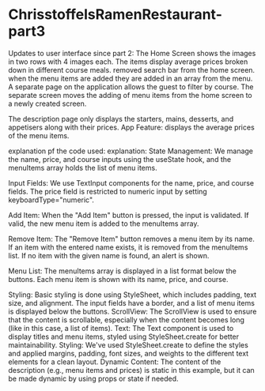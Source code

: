 # ChrisstoffelsRamenRestaurant-part3

 Updates to user interface since part 2:
The Home Screen shows the images in two rows with 4 images each. The items display average prices broken down in different course meals.
removed search bar from the home screen. when the menu items are added they are added in an array from the menu.
A separate page on the application allows the guest to filter by course. The separate screen moves the adding of menu items from the home screen to a newly created screen.

The description page only displays the starters, mains, desserts, and appetisers along with their prices.
App Feature: displays the average prices of the menu items.

explanation pf the code used:
explanation:
State Management: We manage the name, price, and course inputs using the useState hook, and the menuItems array holds the list of menu items.

Input Fields: We use TextInput components for the name, price, and course fields. The price field is restricted to numeric input by setting keyboardType="numeric".

Add Item: When the "Add Item" button is pressed, the input is validated. If valid, the new menu item is added to the menuItems array.

Remove Item: The "Remove Item" button removes a menu item by its name. If an item with the entered name exists, it is removed from the menuItems list. If no item with the given name is found, an alert is shown.

Menu List: The menuItems array is displayed in a list format below the buttons. Each menu item is shown with its name, price, and course.

Styling: Basic styling is done using StyleSheet, which includes padding, text size, and alignment. The input fields have a border, and a list of menu items is displayed below the buttons.
ScrollView: The ScrollView is used to ensure that the content is scrollable, especially when the content becomes long (like in this case, a list of items).
Text: The Text component is used to display titles and menu items, styled using StyleSheet.create for better maintainability.
Styling: We've used StyleSheet.create to define the styles and applied margins, padding, font sizes, and weights to the different text elements for a clean layout.
Dynamic Content: The content of the description (e.g., menu items and prices) is static in this example, but it can be made dynamic by using props or state if needed.

